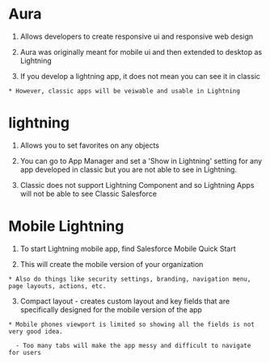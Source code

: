 # Aura 

  1. Allows developers to create responsive ui and responsive web design

  2. Aura was originally meant for mobile ui and then extended to desktop as Lightning

  3. If you develop a lightning app, it does not mean you can see it in classic

    * However, classic apps will be veiwable and usable in Lightning

# lightning

  1. Allows you to set favorites on any objects

  2. You can go to App Manager and set a 'Show in Lightning' setting for any app developed in classic but you are not able to see in Lightning.

  3. Classic does not support Lightning Component and so Lightning Apps will not be able to see Classic Salesforce

# Mobile Lightning

  1. To start Lightning mobile app, find Salesforce Mobile Quick Start 

  2. This will create the mobile version of your organization 

    * Also do things like security settings, branding, navigation menu, page layouts, actions, etc. 

  3. Compact layout - creates custom layout and key fields that are specifically designed for the mobile version of the app

    * Mobile phones viewport is limited so showing all the fields is not very good idea. 

      - Too many tabs will make the app messy and difficult to navigate for users
  

